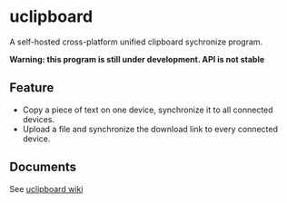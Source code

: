 # uclipboard
A self-hosted cross-platform unified clipboard sychronize program.

**Warning: this program is still under development. API is not stable**

## Feature
- Copy a piece of text on one device, synchronize it to all connected devices.
- Upload a file and synchronize the download link to every connected device.

## Documents
See [uclipboard wiki](https://github.com/uclipboard/uclipboard/wiki)